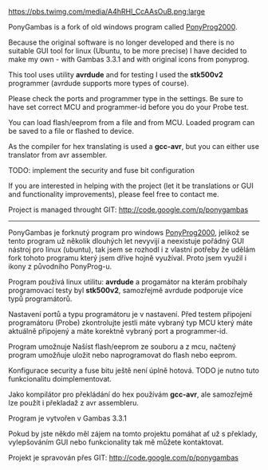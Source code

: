 https://pbs.twimg.com/media/A4hRHl_CcAAsOuB.png:large

PonyGambas is a fork of old windows program called [PonyProg2000](http://www.lancos.com/ppwin95.html).

Because the original software is no longer developed and there is no
suitable GUI tool for linux (Ubuntu, to be more precise) I have
decided to make my own - with Gambas 3.3.1 and with original icons
from ponyprog.

This tool uses utility **avrdude** and for testing I used the **stk500v2**
programmer (avrdude supports more types of course).

Please check the ports and programmer type in the settings.
Be sure to have set correct MCU and programmer-id before you do
your Probe test.

You can load flash/eeprom from a file and from MCU. Loaded program
can be saved to a file or flashed to device.

As the compiler for hex translating is used a **gcc-avr**, but you can
either use translator from avr assembler.

TODO: implement the security and fuse bit configuration

If you are interested in helping with the project (let it be
translations or GUI and functionality improvements), please feel
free to contact me.

Project is managed throught GIT: http://code.google.com/p/ponygambas


---


PonyGambas je forknutý program pro windows [PonyProg2000](http://www.lancos.com/ppwin95.html), jelikož se tento program už několik dlouhých let nevyvijí a neexistuje pořádný GUI nástroj pro linux (ubuntu), tak jsem se rozhodl i z vlastní potřeby že udělám fork tohoto programu který jsem dříve hojně využíval. Proto jsem využil i ikony z původního PonyProg-u.

Program používá linux utilitu: **avrdude** a progamátor na kterám probíhaly programovací testy byl **stk500v2**, samozřejmě avrdude podporuje více typů programátorů.

Nastavení portů a typu programátoru je v nastavení.
Před testem připojení programátoru (Probe) zkontrolujte jestli máte vybraný typ MCU který máte aktuálně připojený a máte korektně vybraný port a programmer-id.

Program umožnuje Našíst flash/eeprom ze souboru a z mcu, načtený program umožňuje uložit nebo naprogramovat do flash nebo eeprom.

Konfigurace security a fuse bitu ještě není úplně hotová.
TODO je nutno tuto funkcionalitu doimplementovat.

Jako kompilátor pro překládání do hex používám **gcc-avr**, ale samozřejmě lze použít i překladaž z avr assembleru.

Program je vytvořen v Gambas 3.3.1

Pokud by jste někdo měl zájem na tomto projektu pomáhat ať už s překlady, vylepšováním  GUI nebo funkcionality tak mě můžete kontaktovat.

Projekt je spravován přes GIT: http://code.google.com/p/ponygambas